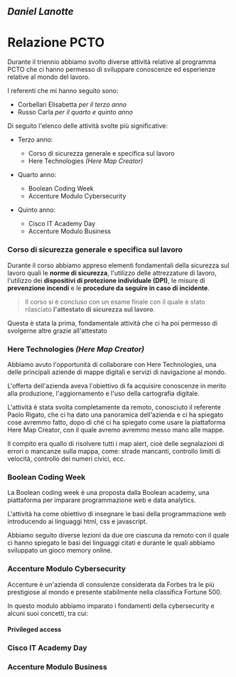 ## **_Daniel Lanotte_**

# Relazione PCTO

Durante il triennio abbiamo svolto diverse attività relative al programma PCTO che ci hanno permesso di sviluppare conoscenze ed esperienze relative al mondo del lavoro.

I referenti che mi hanno seguito sono:

- Corbellari Elisabetta _per il terzo anno_
- Russo Carla _per il quarto e quinto anno_

Di seguito l'elenco delle attività svolte più significative:

- Terzo anno:

  - Corso di sicurezza generale e specifica sul lavoro
  - Here Technologies _(Here Map Creator)_

- Quarto anno:

  - Boolean Coding Week
  - Accenture Modulo Cybersecurity

- Quinto anno:
  - Cisco IT Academy Day
  - Accenture Modulo Business

### Corso di sicurezza generale e specifica sul lavoro

Durante il corso abbiamo appreso elementi fondamentali della sicurezza sul lavoro quali le **norme di sicurezza**, l'utilizzo delle attrezzature di lavoro, l'utilizzo dei **dispositivi di protezione individuale (DPI)**, le misure di **prevenzione incendi** e le **procedure da seguire in caso di incidente**.

> Il corso si è concluso con un esame finale con il quale è stato rilasciato **l'attestato di sicurezza sul lavoro**.

Questa è stata la prima, fondamentale attività che ci ha poi permesso di svolgerne altre grazie all'attestato

### Here Technologies _(Here Map Creator)_

Abbiamo avuto l'opportunità di collaborare con Here Technologies, una delle principali aziende di mappe digitali e servizi di navigazione al mondo.

L'offerta dell'azienda aveva l'obiettivo di fa acquisire conoscenze in merito alla produzione, l'aggiornamento e l'uso della cartografia digitale.

L'attività è stata svolta completamente da remoto, conosciuto il referente Paolo Rigato, che ci ha dato una panoramica dell'azienda e ci ha spiegato cose avremmo fatto, dopo di ché ci ha spiegato come usare la piattaforma Here Map Creator, con il quale avremo avremmo messo mano alle mappe.

Il compito era quallo di risolvere tutti i map alert, cioè delle segnalazioni di errori o mancanze sulla mappa, come: strade mancanti, controllo limiti di velocità, controllo dei numeri civici, ecc.

### Boolean Coding Week

La Boolean coding week è una proposta dalla Boolean academy, una piattaforma per imparare programmazione web e data analytics.

L'attività ha come obiettivo di insegnare le basi della programmazione web introducendo ai linguaggi html, css e javascript.

Abbiamo seguito diverse lezioni da due ore ciascuna da remoto con il quale ci hanno spiegato le basi dei linguaggi citati e durante le quali abbiamo sviluppato un gioco memory online.

### Accenture Modulo Cybersecurity

Accenture è un'azienda di consulenze considerata da Forbes tra le più prestigiose al mondo e presente stabilmente nella classifica Fortune 500.

In questo modulo abbiamo imparato i fondamenti della cybersecurity e alcuni suoi concetti, tra cui:

#### Privileged access



### Cisco IT Academy Day

### Accenture Modulo Business
